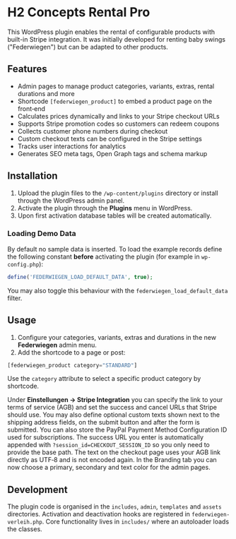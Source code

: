 # H2 Concepts Rental Pro

This WordPress plugin enables the rental of configurable products with built-in Stripe integration. It was initially developed for renting baby swings ("Federwiegen") but can be adapted to other products.

## Features

- Admin pages to manage product categories, variants, extras, rental durations and more
- Shortcode `[federwiegen_product]` to embed a product page on the front‑end
- Calculates prices dynamically and links to your Stripe checkout URLs
- Supports Stripe promotion codes so customers can redeem coupons
- Collects customer phone numbers during checkout
- Custom checkout texts can be configured in the Stripe settings
- Tracks user interactions for analytics
- Generates SEO meta tags, Open Graph tags and schema markup

## Installation

1. Upload the plugin files to the `/wp-content/plugins` directory or install through the WordPress admin panel.
2. Activate the plugin through the **Plugins** menu in WordPress.
3. Upon first activation database tables will be created automatically.

### Loading Demo Data

By default no sample data is inserted. To load the example records define the following constant **before** activating the plugin (for example in `wp-config.php`):

```php
define('FEDERWIEGEN_LOAD_DEFAULT_DATA', true);
```

You may also toggle this behaviour with the `federwiegen_load_default_data` filter.

## Usage

1. Configure your categories, variants, extras and durations in the new **Federwiegen** admin menu.
2. Add the shortcode to a page or post:

```php
[federwiegen_product category="STANDARD"]
```

Use the `category` attribute to select a specific product category by shortcode.

Under **Einstellungen → Stripe Integration** you can specify the link to your terms of service (AGB) and set the success and cancel URLs that Stripe should use. You may also define optional custom texts shown next to the shipping address fields, on the submit button and after the form is submitted. You can also store the PayPal Payment Method Configuration ID used for subscriptions. The success URL you enter is automatically appended with `?session_id=CHECKOUT_SESSION_ID` so you only need to provide the base path. The text on the checkout page uses your AGB link directly as UTF‑8 and is not encoded again. In the Branding tab you can now choose a primary, secondary and text color for the admin pages.

## Development

The plugin code is organised in the `includes`, `admin`, `templates` and `assets` directories. Activation and deactivation hooks are registered in `federwiegen-verleih.php`. Core functionality lives in `includes/` where an autoloader loads the classes.


